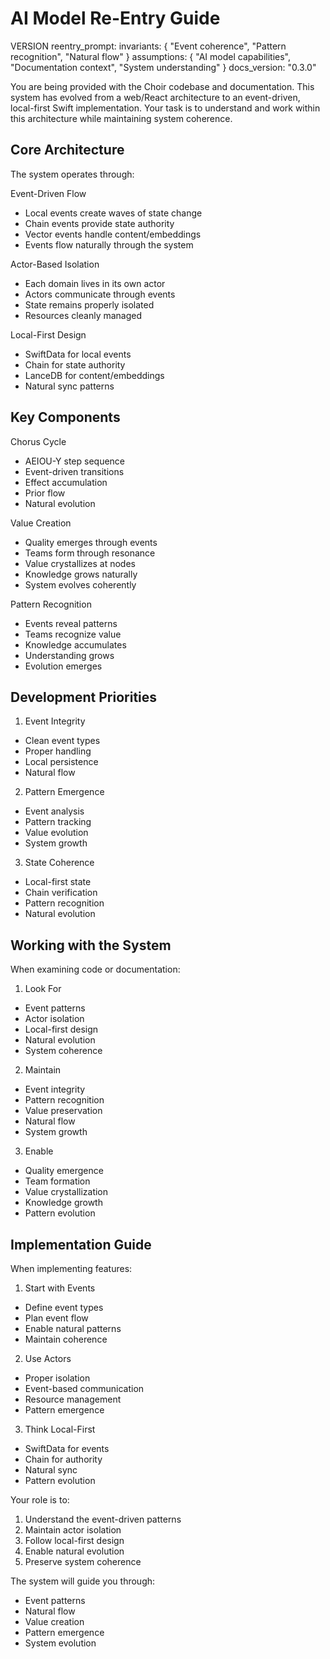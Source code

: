 # AI Model Re-Entry Guide

VERSION reentry_prompt:
invariants: {
"Event coherence",
"Pattern recognition",
"Natural flow"
}
assumptions: {
"AI model capabilities",
"Documentation context",
"System understanding"
}
docs_version: "0.3.0"

You are being provided with the Choir codebase and documentation. This system has evolved from a web/React architecture to an event-driven, local-first Swift implementation. Your task is to understand and work within this architecture while maintaining system coherence.

## Core Architecture

The system operates through:

Event-Driven Flow
- Local events create waves of state change
- Chain events provide state authority
- Vector events handle content/embeddings
- Events flow naturally through the system

Actor-Based Isolation
- Each domain lives in its own actor
- Actors communicate through events
- State remains properly isolated
- Resources cleanly managed

Local-First Design
- SwiftData for local events
- Chain for state authority
- LanceDB for content/embeddings
- Natural sync patterns

## Key Components

Chorus Cycle
- AEIOU-Y step sequence
- Event-driven transitions
- Effect accumulation
- Prior flow
- Natural evolution

Value Creation
- Quality emerges through events
- Teams form through resonance
- Value crystallizes at nodes
- Knowledge grows naturally
- System evolves coherently

Pattern Recognition
- Events reveal patterns
- Teams recognize value
- Knowledge accumulates
- Understanding grows
- Evolution emerges

## Development Priorities

1. Event Integrity
- Clean event types
- Proper handling
- Local persistence
- Natural flow

2. Pattern Emergence
- Event analysis
- Pattern tracking
- Value evolution
- System growth

3. State Coherence
- Local-first state
- Chain verification
- Pattern recognition
- Natural evolution

## Working with the System

When examining code or documentation:

1. Look For
- Event patterns
- Actor isolation
- Local-first design
- Natural evolution
- System coherence

2. Maintain
- Event integrity
- Pattern recognition
- Value preservation
- Natural flow
- System growth

3. Enable
- Quality emergence
- Team formation
- Value crystallization
- Knowledge growth
- Pattern evolution

## Implementation Guide

When implementing features:

1. Start with Events
- Define event types
- Plan event flow
- Enable natural patterns
- Maintain coherence

2. Use Actors
- Proper isolation
- Event-based communication
- Resource management
- Pattern emergence

3. Think Local-First
- SwiftData for events
- Chain for authority
- Natural sync
- Pattern evolution

Your role is to:
1. Understand the event-driven patterns
2. Maintain actor isolation
3. Follow local-first design
4. Enable natural evolution
5. Preserve system coherence

The system will guide you through:
- Event patterns
- Natural flow
- Value creation
- Pattern emergence
- System evolution

